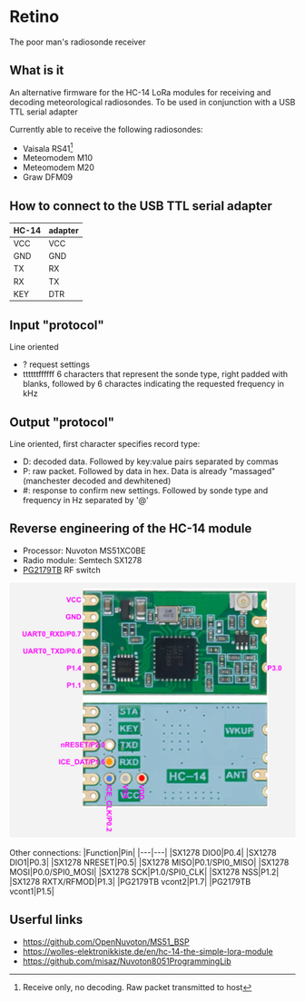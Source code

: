 Retino
===
The poor man's radiosonde receiver

What is it
---
An alternative firmware for the HC-14 LoRa modules for receiving and decoding meteorological radiosondes. To be used in conjunction with a USB TTL serial adapter

Currently able to receive the following radiosondes:
- Vaisala RS41[^1]
- Meteomodem M10
- Meteomodem M20
- Graw DFM09

[^1]: Receive only, no decoding. Raw packet transmitted to host

How to connect to the USB TTL serial adapter
---
|HC-14|adapter|
|---|---|
|VCC|VCC|
|GND|GND|
|TX|RX|
|RX|TX|
|KEY|DTR|

Input "protocol"
---
Line oriented
- ? request settings
- ttttttffffff 6 characters that represent the sonde type, right padded with blanks, followed by 6 charactes indicating the requested frequency in kHz

Output "protocol"
---
Line oriented, first character specifies record type:
- D: decoded data. Followed by key:value pairs separated by commas
- P: raw packet. Followed by data in hex. Data is already "massaged" (manchester decoded and dewhitened)
- #: response to confirm new settings. Followed by sonde type and  frequency in Hz separated by '@'

Reverse engineering of the HC-14 module
---
- Processor: Nuvoton MS51XC0BE
- Radio module: Semtech SX1278
- [PG2179TB](https://www.mouser.com/datasheet/2/286/nec_cel_upg2179tb-1186632.pdf) RF switch

![HC-14 module schematic](HC-14.svg "HC-14 module schematic")

Other connections:
|Function|Pin|
|---|---|
|SX1278 DIO0|P0.4|
|SX1278 DIO1|P0.3|
|SX1278 NRESET|P0.5|
|SX1278 MISO|P0.1/SPI0_MISO|
|SX1278 MOSI|P0.0/SPI0_MOSI|
|SX1278 SCK|P1.0/SPI0_CLK|
|SX1278 NSS|P1.2|
|SX1278 RXTX/RFMOD|P1.3|
|PG2179TB vcont2|P1.7|
|PG2179TB vcont1|P1.5|

Userful links
---
- https://github.com/OpenNuvoton/MS51_BSP
- https://wolles-elektronikkiste.de/en/hc-14-the-simple-lora-module
- https://github.com/misaz/Nuvoton8051ProgrammingLib
